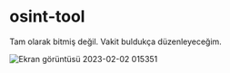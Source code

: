 # osint-tool

Tam olarak bitmiş değil. Vakit buldukça düzenleyeceğim.

![Ekran görüntüsü 2023-02-02 015351](https://user-images.githubusercontent.com/84701901/216185732-1f8b3c9b-c3d2-48a8-a331-1a6f619bfeeb.png)
